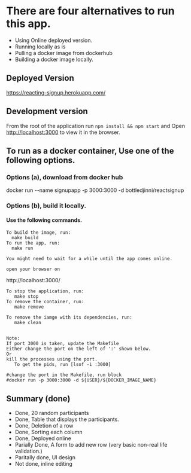 # There are four alternatives to run this app.
  - Using Online deployed version. 
  - Running locally as is
  - Pulling a docker image from dockerhub
  - Building a docker image locally. 
  
## Deployed Version
https://reacting-signup.herokuapp.com/

## Development version

From the root of the application run `npm install && npm start` and 
Open [http://localhost:3000](http://localhost:3000) to view it in the browser.

## To run as a docker container, Use one of the following options.

### Options (a), download from docker hub
docker run --name signupapp -p 3000:3000 -d bottledjinni/reactsignup

### Options (b), build it locally. 
#### Use the following commands. 

```
To build the image, run: 
  make build
To run the app, run: 
  make run

You might need to wait for a while until the app comes online. 

open your browser on 
```
http://localhost:3000/
```
To stop the application, run: 
   make stop
To remove the container, run: 
   make remove

To remove the iamge with its dependencies, run: 
   make clean


Note:
If port 3000 is taken, update the Makefile
Either change the port on the left of ':' shown below. 
Or 
kill the processes using the port. 
   To get the pids, run [lsof -i :3000]
 
#change the port in the Makefile, run block 
#docker run -p 3000:3000 -d ${USER}/${DOCKER_IMAGE_NAME}
```



## Summary (done)
- Done, 20 random participants
- Done, Table that displays the participants.
- Done, Deletion of a row
- Done, Sorting each column 
- Done, Deployed online
- Parially Done, A form to add new row (very basic non-real life validation.)
- Paritally done, UI design
- Not done, inline editing

